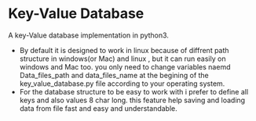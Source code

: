 # Key-Value Database
A key-Value database implementation in python3.
- By default it is designed to work in linux because of diffrent path structure in windows(or Mac) and linux , but it can run easily on windows and Mac too. you only need to change variables naemd Data_files_path and data_files_name at the begining of the key_value_database.py file according to your operating system.
- For the database structure to be easy to work with i prefer to define all keys and also values 8 char long. this feature help saving and loading data from file fast and easy and understandable.

